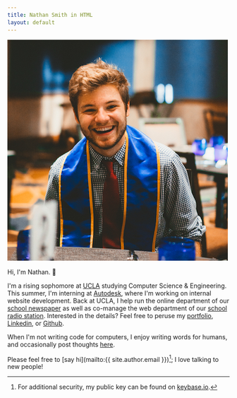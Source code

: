 ```yaml
---
title: Nathan Smith in HTML
layout: default
---
```

<img class="nathan" src="images/nathan.jpg" alt="Nathan Smith as a JPEG" title="Despite the sash, I'm actually not graduating anytime soon.">

Hi, I'm Nathan. 👋

I'm a rising sophomore at [UCLA](http://www.ucla.edu) studying Computer Science & Engineering. This summer, I'm interning at [Autodesk](https://www.autodesk.com), where I'm working on internal website development. Back at UCLA, I help run the online department of our [school newspaper](http://dailybruin.com) as well as co-manage the web department of our [school radio station](https://uclaradio.com). Interested in the details? Feel free to peruse my [portfolio](/portfolio), [Linkedin](https://www.linkedin.com/in/nathanmatthewsmith), or [Github](https://github.com/nathunsmitty).

When I'm not writing code for computers, I enjoy writing words for humans, and occasionally post thoughts [here](/posts).

Please feel free to [say hi](mailto:{{ site.author.email }})[^keybase]; I love talking to new people!

[^keybase]: For additional security, my public key can be found on [keybase.io](https://keybase.io/nathunsmitty).
